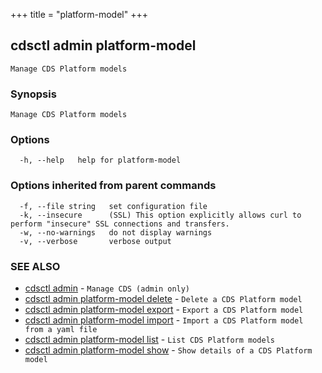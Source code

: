 +++
title = "platform-model"
+++
## cdsctl admin platform-model

`Manage CDS Platform models`

### Synopsis

`Manage CDS Platform models`

### Options

```
  -h, --help   help for platform-model
```

### Options inherited from parent commands

```
  -f, --file string   set configuration file
  -k, --insecure      (SSL) This option explicitly allows curl to perform "insecure" SSL connections and transfers.
  -w, --no-warnings   do not display warnings
  -v, --verbose       verbose output
```

### SEE ALSO

* [cdsctl admin](/cli/cdsctl/admin/)	 - `Manage CDS (admin only)`
* [cdsctl admin platform-model delete](/cli/cdsctl/admin/platform-model/delete/)	 - `Delete a CDS Platform model`
* [cdsctl admin platform-model export](/cli/cdsctl/admin/platform-model/export/)	 - `Export a CDS Platform model`
* [cdsctl admin platform-model import](/cli/cdsctl/admin/platform-model/import/)	 - `Import a CDS Platform model from a yaml file`
* [cdsctl admin platform-model list](/cli/cdsctl/admin/platform-model/list/)	 - `List CDS Platform models`
* [cdsctl admin platform-model show](/cli/cdsctl/admin/platform-model/show/)	 - `Show details of a CDS Platform model`

